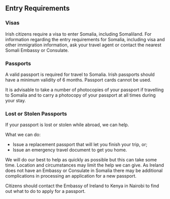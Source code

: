 ## Entry Requirements

### **Visas**

Irish citizens require a visa to enter Somalia, including Somaliland. For information regarding the entry requirements for Somalia, including visa and other immigration information, ask your travel agent or contact the nearest Somali Embassy or Consulate.

### **Passports**

A valid passport is required for travel to Somalia. Irish passports should have a minimum validity of 6 months. Passport cards cannot be used.

It is advisable to take a number of photocopies of your passport if travelling to Somalia and to carry a photocopy of your passport at all times during your stay.

### **Lost or Stolen Passports**

If your passport is lost or stolen while abroad, we can help.

What we can do:

* Issue a replacement passport that will let you finish your trip, or;
* Issue an emergency travel document to get you home.

We will do our best to help as quickly as possible but this can take some time. Location and circumstances may limit the help we can give. As Ireland does not have an Embassy or Consulate in Somalia there may be additional complications in processing an application for a new passport.

Citizens should contact the Embassy of Ireland to Kenya in Nairobi to find out what to do to apply for a passport.